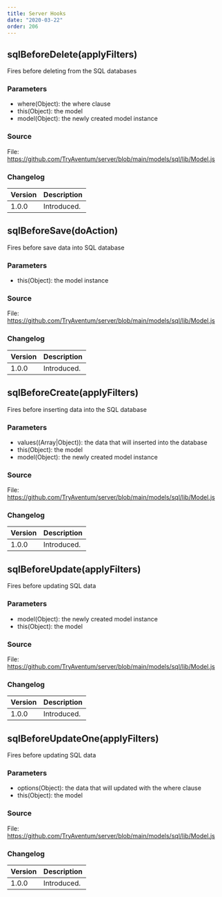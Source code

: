 ```yaml
---
title: Server Hooks
date: "2020-03-22"
order: 206
---
```


## sqlBeforeDelete(applyFilters)

Fires before deleting from the SQL databases

### Parameters

- where(Object): the where clause
- this(Object): the model
- model(Object): the newly created model instance

### Source

File: https://github.com/TryAventum/server/blob/main/models/sql/lib/Model.js

### Changelog

| Version | Description |
| ------- | ----------- |
| 1.0.0   | Introduced. |

## sqlBeforeSave(doAction)

Fires before save data into SQL database

### Parameters

- this(Object): the model instance

### Source

File: https://github.com/TryAventum/server/blob/main/models/sql/lib/Model.js

### Changelog

| Version | Description |
| ------- | ----------- |
| 1.0.0   | Introduced. |

## sqlBeforeCreate(applyFilters)

Fires before inserting data into the SQL database

### Parameters

- values((Array|Object)): the data that will inserted into the database
- this(Object): the model
- model(Object): the newly created model instance

### Source

File: https://github.com/TryAventum/server/blob/main/models/sql/lib/Model.js

### Changelog

| Version | Description |
| ------- | ----------- |
| 1.0.0   | Introduced. |

## sqlBeforeUpdate(applyFilters)

Fires before updating SQL data

### Parameters

- model(Object): the newly created model instance
- this(Object): the model

### Source

File: https://github.com/TryAventum/server/blob/main/models/sql/lib/Model.js

### Changelog

| Version | Description |
| ------- | ----------- |
| 1.0.0   | Introduced. |

## sqlBeforeUpdateOne(applyFilters)

Fires before updating SQL data

### Parameters

- options(Object): the data that will updated with the where clause
- this(Object): the model

### Source

File: https://github.com/TryAventum/server/blob/main/models/sql/lib/Model.js

### Changelog

| Version | Description |
| ------- | ----------- |
| 1.0.0   | Introduced. |
